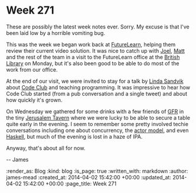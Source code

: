 Week 271
========

These are possibly the latest week notes ever. Sorry. My excuse is that I've been laid low by a horrible vomiting bug.

This was the week we began work back at [FutureLearn][], helping them review their current video solution. It was nice to catch up with [Joel][Joel Chippindale], [Matt][Matt Walton] and the rest of the team in a visit to the FutureLearn office at the [British Library][] on Monday, but it's also been good to be able to do most of the work from our office.

At the end of our visit, we were invited to stay for a talk by [Linda Sandvik][] about [Code Club][] and teaching programming. It was impressive to hear how Code Club started (from a pub conversation and a single tweet) and about how quickly it's grown.

On Wednesday we gathered for some drinks with a few friends of [GFR][] in the tiny [Jerusalem Tavern][] where we were lucky to be able to secure a table quite early in the evening. I seem to remember some pretty involved techie conversations including one about concurrency, the [actor model][], and even [Haskell][], but much of the evening is lost in a haze of IPA.

Anyway, that's about all for now.

-- James


[FutureLearn]: https://www.futurelearn.com/
[Joel Chippindale]: https://twitter.com/joelchippindale/
[Matt Walton]: http://mattwalton.co.uk/
[British Library]: http://www.bl.uk/
[Linda Sandvik]: https://twitter.com/hyper_linda
[Code Club]: https://www.codeclub.org.uk/
[GFR]: /
[Jerusalem Tavern]: http://www.stpetersbrewery.co.uk/london-pub/
[actor model]: http://en.wikipedia.org/wiki/Actor_model
[Haskell]: http://www.haskell.org/

:render_as: Blog
:kind: blog
:is_page: true
:written_with: markdown
:author: james-mead
:created_at: 2014-04-02 15:42:00 +00:00
:updated_at: 2014-04-02 15:42:00 +00:00
:page_title: Week 271
